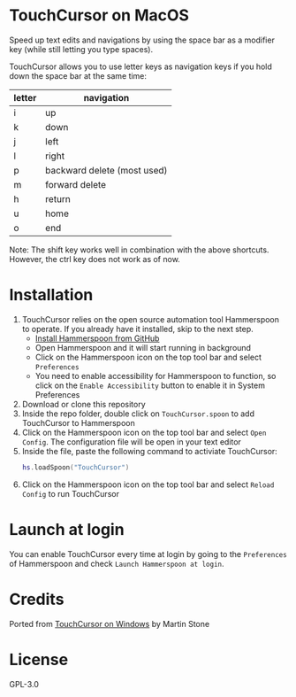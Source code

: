 # TouchCursor on MacOS

Speed up text edits and navigations by using the space bar as a modifier key (while still letting you type spaces).

TouchCursor allows you to use letter keys as navigation keys if you hold down the space bar at the same time:

| letter | navigation |
|-------|----------|
| i | up |
| k | down |
| j | left |
| l | right |
| p | backward delete (most used) |
| m | forward delete |
| h | return |
| u | home |
| o | end |

Note: The shift key works well in combination with the above shortcuts. However, the ctrl key does not work as of now.

# Installation

1. TouchCursor relies on the open source automation tool Hammerspoon to operate. If you already have it installed, skip to the next step.
    * [Install Hammerspoon from GitHub](https://github.com/Hammerspoon/hammerspoon/releases/latest)
    * Open Hammerspoon and it will start running in background
    * Click on the Hammerspoon icon on the top tool bar and select `Preferences`
    * You need to enable accessibility for Hammerspoon to function, so click on the `Enable Accessibility` button to enable it in System Preferences
2. Download or clone this repository
3. Inside the repo folder, double click on `TouchCursor.spoon` to add TouchCursor to Hammerspoon
4. Click on the Hammerspoon icon on the top tool bar and select `Open Config`. The configuration file will be open in your text editor
5. Inside the file, paste the following command to activiate TouchCursor:
    ```lua
    hs.loadSpoon("TouchCursor")
    ```
6. Click on the Hammerspoon icon on the top tool bar and select `Reload Config` to run TouchCursor

# Launch at login
You can enable TouchCursor every time at login by going to the `Preferences` of Hammerspoon and check `Launch Hammerspoon at login`.

# Credits
Ported from [TouchCursor on Windows](https://martin-stone.github.io/touchcursor/overview.html) by Martin Stone

# License
GPL-3.0
